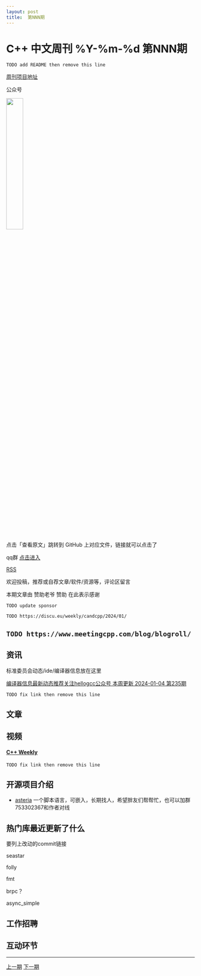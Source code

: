 ```yaml
---
layout: post
title:  第NNN期
---
```

# C++ 中文周刊 %Y-%m-%d 第NNN期

`TODO add README then remove this line`

[周刊项目地址](https://github.com/wanghenshui/cppweeklynews)

公众号

<img src="https://wanghenshui.github.io/cppweeklynews/assets/code.png" alt=""  width="30%">

点击「查看原文」跳转到 GitHub 上对应文件，链接就可以点击了

qq群 [点击进入](https://qm.qq.com/q/6NGizNPyG4)

[RSS](https://github.com/wanghenshui/cppweeklynews/releases.atom)

欢迎投稿，推荐或自荐文章/软件/资源等，评论区留言

本期文章由 赞助老爷 赞助 在此表示感谢

`TODO update sponsor`

`TODO https://discu.eu/weekly/candcpp/2024/01/`

`TODO https://www.meetingcpp.com/blog/blogroll/`
---

## 资讯

标准委员会动态/ide/编译器信息放在这里

[编译器信息最新动态推荐关注hellogcc公众号 本周更新 2024-01-04 第235期](https://github.com/hellogcc/osdt-weekly/blob/master/weekly-2023/2023-01-04.md)

`TODO fix link then remove this line`

## 文章

## 视频

#### [C++ Weekly ](https://www.youtube.com/channel/UCxHAlbZQNFU2LgEtiqd2Maw)

`TODO fix link then remove this line`

## 开源项目介绍

- [asteria](https://github.com/lhmouse/asteria) 一个脚本语言，可嵌入，长期找人，希望胖友们帮帮忙，也可以加群753302367和作者对线

## 热门库最近更新了什么

要列上改动的commit链接

seastar

folly

fmt

brpc？

async_simple

## 工作招聘

## 互动环节

---

[上一期](https://wanghenshui.github.io/cppweeklynews/posts/MMM.html) [下一期](https://wanghenshui.github.io/cppweeklynews/posts/OOO.html)
